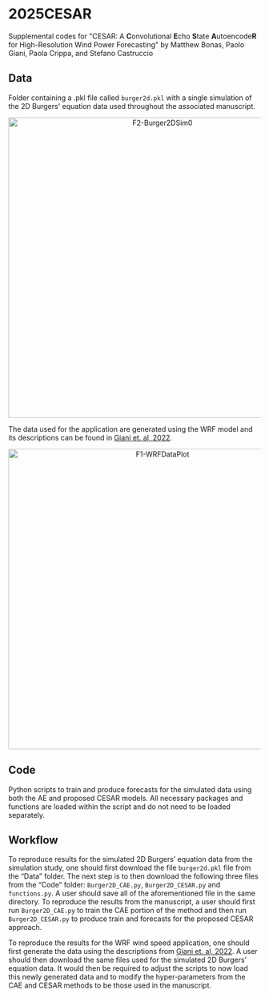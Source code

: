 # 2025CESAR
Supplemental codes for "CESAR: A **C**onvolutional **E**cho **S**tate **A**utoencode**R** for High-Resolution Wind Power Forecasting" by Matthew Bonas, Paolo Giani, Paola Crippa, and Stefano Castruccio

## Data
Folder containing a .pkl file called `burger2d.pkl` with a single simulation of the 2D Burgers' equation data used throughout the associated manuscript. 

<p align = "center">
  <img src="https://github.com/user-attachments/assets/f60151c9-db63-4066-aa45-aeec7d4c637d" alt="F2-Burger2DSim0" width="600"/>
  <br>
</p>

The data used for the application are generated using the WRF model and its descriptions can be found in [Giani et. al, 2022](https://journals.ametsoc.org/view/journals/mwre/150/5/MWR-D-21-0216.1.xml).

<p align = "center">
  <img src="https://github.com/user-attachments/assets/afbb332a-1b21-4825-8b46-aedce156fa18" alt="F1-WRFDataPlot" width="600"/>
  <br>
</p>


## Code
Python scripts to train and produce forecasts for the simulated data using both the AE and proposed CESAR models. All necessary packages and functions are loaded within the script and do not need to be loaded separately.

## Workflow
To reproduce results for the simulated 2D Burgers’ equation data from the simulation study, one should first download the file `burger2d.pkl` file from the “Data” folder. The next step is to then download the following three files from the “Code” folder: `Burger2D_CAE.py`, `Burger2D_CESAR.py` and `functions.py`. A user should save all of the aforementioned file in the same directory. To reproduce the results from the manuscript, a user should first run `Burger2D_CAE.py` to train the CAE portion of the method and then run `Burger2D_CESAR.py` to produce train and forecasts for the proposed CESAR approach. 

To reproduce the results for the WRF wind speed application, one should first generate the data using the descriptions from [Giani et. al, 2022](https://journals.ametsoc.org/view/journals/mwre/150/5/MWR-D-21-0216.1.xml). A user should then download the same files used for the simulated 2D Burgers' equation data. It would then be required to adjust the scripts to now load this newly generated data and to modify the hyper-parameters from the CAE and CESAR methods to be those used in the manuscript. 


